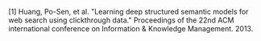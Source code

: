 


[1] Huang, Po-Sen, et al. "Learning deep structured semantic models for web search using clickthrough data." Proceedings of the 22nd ACM international conference on Information & Knowledge Management. 2013.